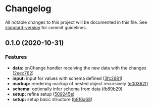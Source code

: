 # Changelog

All notable changes to this project will be documented in this file. See [standard-version](https://github.com/conventional-changelog/standard-version) for commit guidelines.

## 0.1.0 (2020-10-31)


### Features

* **data:** onChange handler receiving the new data with the changes ([2eec762](https://github.com/tobua/konfi/commit/2eec76202a39a514cb6b09de776d4777cc7d7046))
* **input:** input for values with schema defined ([3fc2681](https://github.com/tobua/konfi/commit/3fc26813dc06878e9496fcc7b6c205408bdab420))
* **markup:** rendering markup of nested object recursively ([e00362f](https://github.com/tobua/konfi/commit/e00362f254e3db98b10b0278935ab67e950af8f6))
* **schema:** optionally infer schema from data ([fb89b29](https://github.com/tobua/konfi/commit/fb89b29b59b3e80d58125d56209191fa09f26313))
* **setup:** refine setup ([509245e](https://github.com/tobua/konfi/commit/509245e23727eb89de771e8883abdd974c5fd62b))
* **setup:** setup basic structure ([b8f6a68](https://github.com/tobua/konfi/commit/b8f6a6876f539192696e7b9447db0e8c8f8232bc))
